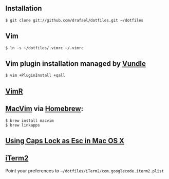 ## Installation

`$ git clone git://github.com/drafael/dotfiles.git ~/dotfiles`

## Vim

```
$ ln -s ~/dotfiles/.vimrc ~/.vimrc
```

## Vim plugin installation managed by [Vundle](https://github.com/VundleVim/Vundle.vim)

```
$ vim +PluginInstall +qall
```

## [VimR](https://github.com/qvacua/vimr)

## [MacVim](https://github.com/macvim-dev/macvim) via [Homebrew](http://brew.sh):

```
$ brew install macvim
$ brew linkapps
```

## [Using Caps Lock as Esc in Mac OS X](http://stackoverflow.com/questions/127591/using-caps-lock-as-esc-in-mac-os-x)

## [iTerm2](http://iterm2.com)

Point your preferences to `~/dotfiles/iTerm2/com.googlecode.iterm2.plist`

